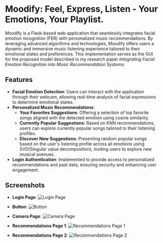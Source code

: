 # Moodify: Feel, Express, Listen - Your Emotions, Your Playlist.


Moodify is a Flask-based web application that seamlessly integrates facial emotion recognition (FER) with personalized music recommendations. By leveraging advanced algorithms and technologies, Moodify offers users a dynamic and immersive music listening experience tailored to their emotional states and preferences. This implementation serves as the GUI for the proposed model described in my research paper *Integrating Facial Emotion Recognition into Music Recommendation Systems*.

## Features

- **Facial Emotion Detection**: Users can interact with the application through their webcam, allowing real-time analysis of facial expressions to determine emotional states.
- **Personalized Music Recommendations**:
  - **Your Favorites Suggestions**: Offering a selection of top favorite songs aligned with the detected emotion using cosine similarity.
  - **Currently Popular Suggestions**: Based on KNN recommendations, users can explore currently popular songs tailored to their listening profiles.
  - **Discover New Suggestions**: Presenting random popular songs based on the user's listening profile across all emotions using SVD(Singular value decomposition), inviting users to explore new musical avenues.
- **Login Authentication**: Implemented to provide access to personalized recommendations and past data, ensuring security and enhancing user engagement.

## Screenshots

- **Login Page**:
  ![Login Page](https://imgur.com/1C3Fxgb)

- **Button**:
  ![Button](https://imgur.com/wzc3k3f)

- **Camera Page**:
  ![Camera Page](https://imgur.com/LxXQszV)

- **Recommendations Page 1**:
  ![Recommendations Page 1](https://imgur.com/kKUMHz1)

- **Recommendations Page 2**:
  ![Recommendations Page 2](https://imgur.com/ofyOrjU)